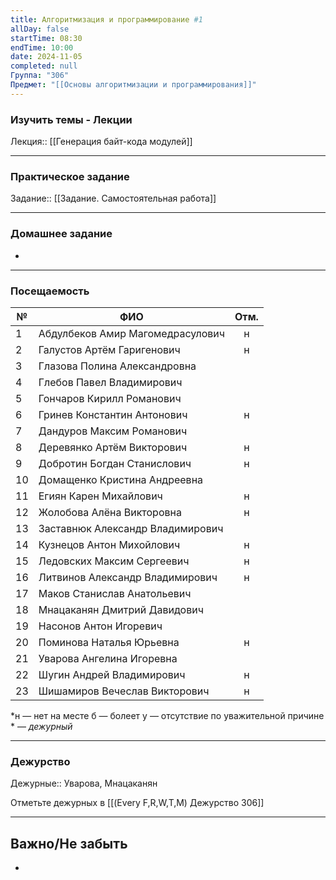```yaml
---
title: Алгоритмизация и программирование #1
allDay: false
startTime: 08:30
endTime: 10:00
date: 2024-11-05
completed: null
Группа: "306"
Предмет: "[[Основы алгоритмизации и программирования]]"
---
```

### Изучить темы - Лекции

Лекция:: [[Генерация байт-кода модулей]]

---
### Практическое задание

Задание:: [[Задание. Самостоятельная работа]]

---
### Домашнее задание

- 

---
### Посещаемость

| №   | ФИО                              | Отм. |
| --- | -------------------------------- | :--: |
| 1   | Абдулбеков Амир Магомедрасулович |  н   |
| 2   | Галустов Артём Гаригенович       |  н   |
| 3   | Глазова Полина Александровна     |      |
| 4   | Глебов Павел Владимирович        |      |
| 5   | Гончаров Кирилл Романович        |      |
| 6   | Гринев Константин Антонович      |  н   |
| 7   | Дандуров Максим Романович        |      |
| 8   | Деревянко Артём Викторович       |  н   |
| 9   | Добротин Богдан Станислович      |  н   |
| 10  | Домащенко Кристина Андреевна     |      |
| 11  | Егиян Карен Михайлович           |  н   |
| 12  | Жолобова Алёна Викторовна        |  н   |
| 13  | Заставнюк Александр Владимирович |      |
| 14  | Кузнецов Антон Михойлович        |  н   |
| 15  | Ледовских Максим Сергеевич       |  н   |
| 16  | Литвинов Александр Владимирович  |  н   |
| 17  | Маков Станислав Анатольевич      |      |
| 18  | Мнацаканян Дмитрий Давидович     |      |
| 19  | Насонов Антон Игоревич           |      |
| 20  | Поминова Наталья Юрьевна         |  н   |
| 21  | Уварова Ангелина Игоревна        |      |
| 22  | Шугин Андрей Владимирович        |  н   |
| 23  | Шишамиров Вечеслав Викторович    |  н   |
*н — нет на месте
б — болеет
у — отсутствие по уважительной причине
\* — *дежурный*

---
### Дежурство

Дежурные:: Уварова, Мнацаканян

Отметьте дежурных в [[(Every F,R,W,T,M) Дежурство 306]]

---
## Важно/Не забыть

- 